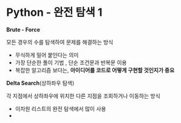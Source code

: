 # Python - 완전 탐색 1 

**Brute - Force**

모든 경우의 수를 탐색하여 문제를 해결하는 방식 

- 무식하게 밀어 붙인다는 의미 
- 가장 단순한 풀이 기법 , 단순 조건문과 반복문 이용 
- 복잡한 알고리즘 보다는, **아이디어를 코드로 어떻게 구현할 것인지가 중요**

**Delta Search**(상하좌우 탐색)

각 지점에서 상하좌우에 위치한 다른 지점을 조회하거나 이동하는 방식 

- 이차원 리스트의 완전 탐색에서 많이 사용 
- 